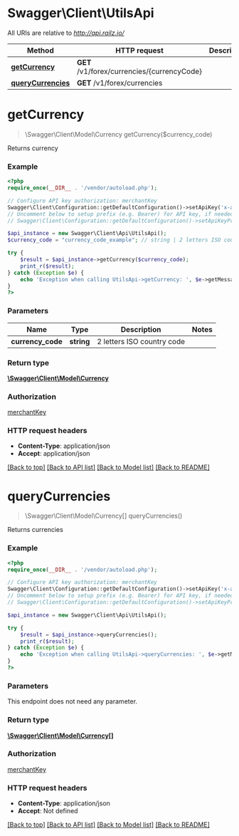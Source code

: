# Swagger\Client\UtilsApi

All URIs are relative to *http://api.railz.io/*

Method | HTTP request | Description
------------- | ------------- | -------------
[**getCurrency**](UtilsApi.md#getCurrency) | **GET** /v1/forex/currencies/{currencyCode} | 
[**queryCurrencies**](UtilsApi.md#queryCurrencies) | **GET** /v1/forex/currencies | 


# **getCurrency**
> \Swagger\Client\Model\Currency getCurrency($currency_code)



Returns currency

### Example
```php
<?php
require_once(__DIR__ . '/vendor/autoload.php');

// Configure API key authorization: merchantKey
Swagger\Client\Configuration::getDefaultConfiguration()->setApiKey('x-api-key', 'YOUR_API_KEY');
// Uncomment below to setup prefix (e.g. Bearer) for API key, if needed
// Swagger\Client\Configuration::getDefaultConfiguration()->setApiKeyPrefix('x-api-key', 'Bearer');

$api_instance = new Swagger\Client\Api\UtilsApi();
$currency_code = "currency_code_example"; // string | 2 letters ISO country code

try {
    $result = $api_instance->getCurrency($currency_code);
    print_r($result);
} catch (Exception $e) {
    echo 'Exception when calling UtilsApi->getCurrency: ', $e->getMessage(), PHP_EOL;
}
?>
```

### Parameters

Name | Type | Description  | Notes
------------- | ------------- | ------------- | -------------
 **currency_code** | **string**| 2 letters ISO country code |

### Return type

[**\Swagger\Client\Model\Currency**](../Model/Currency.md)

### Authorization

[merchantKey](../../README.md#merchantKey)

### HTTP request headers

 - **Content-Type**: application/json
 - **Accept**: application/json

[[Back to top]](#) [[Back to API list]](../../README.md#documentation-for-api-endpoints) [[Back to Model list]](../../README.md#documentation-for-models) [[Back to README]](../../README.md)

# **queryCurrencies**
> \Swagger\Client\Model\Currency[] queryCurrencies()



Returns currencies

### Example
```php
<?php
require_once(__DIR__ . '/vendor/autoload.php');

// Configure API key authorization: merchantKey
Swagger\Client\Configuration::getDefaultConfiguration()->setApiKey('x-api-key', 'YOUR_API_KEY');
// Uncomment below to setup prefix (e.g. Bearer) for API key, if needed
// Swagger\Client\Configuration::getDefaultConfiguration()->setApiKeyPrefix('x-api-key', 'Bearer');

$api_instance = new Swagger\Client\Api\UtilsApi();

try {
    $result = $api_instance->queryCurrencies();
    print_r($result);
} catch (Exception $e) {
    echo 'Exception when calling UtilsApi->queryCurrencies: ', $e->getMessage(), PHP_EOL;
}
?>
```

### Parameters
This endpoint does not need any parameter.

### Return type

[**\Swagger\Client\Model\Currency[]**](../Model/Currency.md)

### Authorization

[merchantKey](../../README.md#merchantKey)

### HTTP request headers

 - **Content-Type**: application/json
 - **Accept**: Not defined

[[Back to top]](#) [[Back to API list]](../../README.md#documentation-for-api-endpoints) [[Back to Model list]](../../README.md#documentation-for-models) [[Back to README]](../../README.md)

